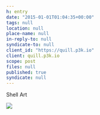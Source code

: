 ```yaml
---
h: entry
date: "2015-01-01T01:04:35+00:00"
tags: null
location: null
place-name: null
in-reply-to: null
syndicate-to: null
client_id: "https://quill.p3k.io"
client: quill.p3k.io
scope: post
files: null
published: true
syndicate: null
---
```

Shell Art

<img src="https://farm8.staticflickr.com/7548/16134580666_558d81241d_o.png">
